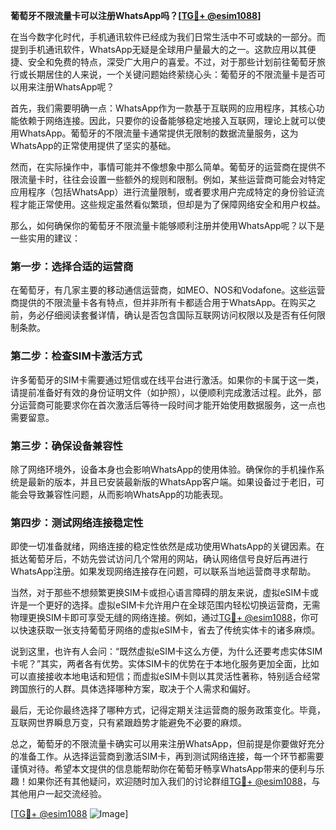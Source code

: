 **葡萄牙不限流量卡可以注册WhatsApp吗？[[TG💪+ @esim1088](https://t.me/s/esim1088)]**

在当今数字化时代，手机通讯软件已经成为我们日常生活中不可或缺的一部分。而提到手机通讯软件，WhatsApp无疑是全球用户量最大的之一。这款应用以其便捷、安全和免费的特点，深受广大用户的喜爱。不过，对于那些计划前往葡萄牙旅行或长期居住的人来说，一个关键问题始终萦绕心头：葡萄牙的不限流量卡是否可以用来注册WhatsApp呢？

首先，我们需要明确一点：WhatsApp作为一款基于互联网的应用程序，其核心功能依赖于网络连接。因此，只要你的设备能够稳定地接入互联网，理论上就可以使用WhatsApp。葡萄牙的不限流量卡通常提供无限制的数据流量服务，这为WhatsApp的正常使用提供了坚实的基础。

然而，在实际操作中，事情可能并不像想象中那么简单。葡萄牙的运营商在提供不限流量卡时，往往会设置一些额外的规则和限制。例如，某些运营商可能会对特定应用程序（包括WhatsApp）进行流量限制，或者要求用户完成特定的身份验证流程才能正常使用。这些规定虽然看似繁琐，但却是为了保障网络安全和用户权益。

那么，如何确保你的葡萄牙不限流量卡能够顺利注册并使用WhatsApp呢？以下是一些实用的建议：

### **第一步：选择合适的运营商**
在葡萄牙，有几家主要的移动通信运营商，如MEO、NOS和Vodafone。这些运营商提供的不限流量卡各有特点，但并非所有卡都适合用于WhatsApp。在购买之前，务必仔细阅读套餐详情，确认是否包含国际互联网访问权限以及是否有任何限制条款。

### **第二步：检查SIM卡激活方式**
许多葡萄牙的SIM卡需要通过短信或在线平台进行激活。如果你的卡属于这一类，请提前准备好有效的身份证明文件（如护照），以便顺利完成激活过程。此外，部分运营商可能要求你在首次激活后等待一段时间才能开始使用数据服务，这一点也需要留意。

### **第三步：确保设备兼容性**
除了网络环境外，设备本身也会影响WhatsApp的使用体验。确保你的手机操作系统是最新的版本，并且已安装最新版的WhatsApp客户端。如果设备过于老旧，可能会导致兼容性问题，从而影响WhatsApp的功能表现。

### **第四步：测试网络连接稳定性**
即使一切准备就绪，网络连接的稳定性依然是成功使用WhatsApp的关键因素。在抵达葡萄牙后，不妨先尝试访问几个常用的网站，确认网络信号良好后再进行WhatsApp注册。如果发现网络连接存在问题，可以联系当地运营商寻求帮助。

当然，对于那些不想频繁更换SIM卡或担心语言障碍的朋友来说，虚拟eSIM卡或许是一个更好的选择。虚拟eSIM卡允许用户在全球范围内轻松切换运营商，无需物理更换SIM卡即可享受无缝的网络连接。例如，通过[TG💪+ @esim1088](https://t.me/s/esim1088)，你可以快速获取一张支持葡萄牙网络的虚拟eSIM卡，省去了传统实体卡的诸多麻烦。

说到这里，也许有人会问：“既然虚拟eSIM卡这么方便，为什么还要考虑实体SIM卡呢？”其实，两者各有优势。实体SIM卡的优势在于本地化服务更加全面，比如可以直接接收本地电话和短信；而虚拟eSIM卡则以其灵活性著称，特别适合经常跨国旅行的人群。具体选择哪种方案，取决于个人需求和偏好。

最后，无论你最终选择了哪种方式，记得定期关注运营商的服务政策变化。毕竟，互联网世界瞬息万变，只有紧跟趋势才能避免不必要的麻烦。

总之，葡萄牙的不限流量卡确实可以用来注册WhatsApp，但前提是你要做好充分的准备工作。从选择运营商到激活SIM卡，再到测试网络连接，每一个环节都需要谨慎对待。希望本文提供的信息能帮助你在葡萄牙畅享WhatsApp带来的便利与乐趣！如果你还有其他疑问，欢迎随时加入我们的讨论群组[TG💪+ @esim1088](https://t.me/s/esim1088)，与其他用户一起交流经验。

[[TG💪+ @esim1088](https://t.me/s/esim1088) ![Image](https://i.postimg.cc/4NQfJmqS/Snipaste-2025-05-13-00-14-12.png)]